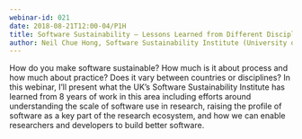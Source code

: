 ```yaml
---
webinar-id: 021
date: 2018-08-21T12:00-04/P1H
title: Software Sustainability — Lessons Learned from Different Disciplines
author: Neil Chue Hong, Software Sustainability Institute (University of Edinburgh)
---
```

How do you make software sustainable? How much is it about process and
how much about practice? Does it vary between countries or
disciplines? In this webinar, I’ll present what the UK’s Software
Sustainability Institute has learned from 8 years of work in this area
including efforts around understanding the scale of software use in
research, raising the profile of software as a key part of the
research ecosystem, and how we can enable researchers and developers
to build better software.